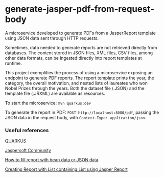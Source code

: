 # generate-jasper-pdf-from-request-body
A microservice developed to generate PDFs from a JasperReport template using JSON data sent through HTTP requests.

Sometimes, data needed to generate reports are not retrieved directly from databases. The content stored in JSON files, XML files, CSV files, among other data formats, can be ingested directly into report templates at runtime.

This project exemplifies the process of using a microservice exposing an endpoint to generate PDF reports. The report template prints the year, the category, the overall motivation, and nested lists of laureates who won Nobel Prizes through the years. Both the dataset file (.JSON) and the template file (.JRXML) are available as resources.

To start the microservice: `mvn quarkus:dev`

To generate the report in PDF: `POST http://localhost:8080/pdf`, passing the JSON data in the request body, with `Content-Type: application/json`.


<h3>Useful references</h3>

[QUARKUS](https://quarkus.io/)

[Jaspersoft Community](https://community.jaspersoft.com/)

[How to fill report with bean data or JSON data](https://community.tibco.com/s/question/0D54z00007mxRUHCA2/how-to-fill-report-with-bean-data-or-json-data)

[Creating Report with List containing List using Jasper Report](https://www.qualogy.com/techblog/java-web/creating-report-with-list-containing-list-using-jasper-report)
